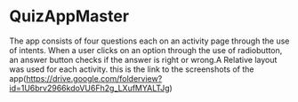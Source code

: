 # QuizAppMaster
The app consists of four questions each on an activity page through the use of intents. When a user clicks on an option through the use of radiobutton, an answer button checks if the answer is right or wrong.A Relative layout was used for each activity.
this is the link to the screenshots of the app(https://drive.google.com/folderview?id=1U6brv2966kdoVU6Fh2g_LXufMYALTJg)
